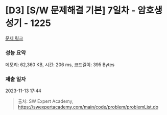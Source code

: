 # [D3] [S/W 문제해결 기본] 7일차 - 암호생성기 - 1225 

[문제 링크](https://swexpertacademy.com/main/code/problem/problemDetail.do?contestProbId=AV14uWl6AF0CFAYD) 

### 성능 요약

메모리: 62,360 KB, 시간: 206 ms, 코드길이: 395 Bytes

### 제출 일자

2023-11-13 17:44



> 출처: SW Expert Academy, https://swexpertacademy.com/main/code/problem/problemList.do